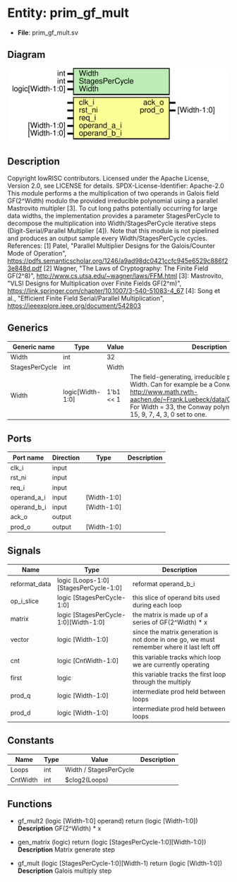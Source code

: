 # Entity: prim_gf_mult

- **File**: prim_gf_mult.sv
## Diagram

![Diagram](prim_gf_mult.svg "Diagram")
## Description

Copyright lowRISC contributors.
 Licensed under the Apache License, Version 2.0, see LICENSE for details.
 SPDX-License-Identifier: Apache-2.0
 This module performs a the multiplication of two operands in Galois field GF(2^Width) modulo the
 provided irreducible polynomial using a parallel Mastrovito multipler [3]. To cut long paths
 potentially occurring for large data widths, the implementation provides a parameter
 StagesPerCycle to decompose the multiplication into Width/StagesPerCycle iterative steps
 (Digit-Serial/Parallel Multiplier [4]).
 Note that this module is not pipelined and produces an output sample every Width/StagesPerCycle
 cycles.
 References:
 [1] Patel, "Parallel Multiplier Designs for the Galois/Counter Mode of Operation",
 https://pdfs.semanticscholar.org/1246/a9ad98dc0421ccfc945e6529c886f23e848d.pdf
 [2] Wagner, "The Laws of Cryptography: The Finite Field GF(2^8)",
 http://www.cs.utsa.edu/~wagner/laws/FFM.html
 [3]: Mastrovito, "VLSI Designs for Multiplication over Finite Fields GF(2^m)",
 https://link.springer.com/chapter/10.1007/3-540-51083-4_67
 [4]: Song et al., "Efficient Finite Field Serial/Parallel Multiplication",
 https://ieeexplore.ieee.org/document/542803
 
## Generics

| Generic name   | Type             | Value     | Description                                                                                                                                                                                                                                                        |
| -------------- | ---------------- | --------- | ------------------------------------------------------------------------------------------------------------------------------------------------------------------------------------------------------------------------------------------------------------------ |
| Width          | int              | 32        |                                                                                                                                                                                                                                                                    |
| StagesPerCycle | int              | Width     |                                                                                                                                                                                                                                                                    |
| Width          | logic[Width-1:0] | 1'b1 << 1 | The field-generating, irreducible polynomial of degree Width. Can for example be a Conway polynomial, see http://www.math.rwth-aachen.de/~Frank.Luebeck/data/ConwayPol/CP2.html For Width = 33, the Conway polynomial hast bits 32, 15, 9, 7, 4, 3, 0 set to one.  |
## Ports

| Port name   | Direction | Type        | Description |
| ----------- | --------- | ----------- | ----------- |
| clk_i       | input     |             |             |
| rst_ni      | input     |             |             |
| req_i       | input     |             |             |
| operand_a_i | input     | [Width-1:0] |             |
| operand_b_i | input     | [Width-1:0] |             |
| ack_o       | output    |             |             |
| prod_o      | output    | [Width-1:0] |             |
## Signals

| Name          | Type                                  | Description                                                                                 |
| ------------- | ------------------------------------- | ------------------------------------------------------------------------------------------- |
| reformat_data | logic [Loops-1:0][StagesPerCycle-1:0] | reformat operand_b_i                                                                        |
| op_i_slice    | logic [StagesPerCycle-1:0]            | this slice of operand bits used during each loop                                            |
| matrix        | logic [StagesPerCycle-1:0][Width-1:0] | the matrix is made up of a series of GF(2^Width) * x                                        |
| vector        | logic [Width-1:0]                     | since the matrix generation is not done in one go, we must remember where it last left off  |
| cnt           | logic [CntWidth-1:0]                  | this variable tracks which loop we are currently operating                                  |
| first         | logic                                 | this variable tracks the first loop through the multiply                                    |
| prod_q        | logic [Width-1:0]                     | intermediate prod held between loops                                                        |
| prod_d        | logic [Width-1:0]                     | intermediate prod held between loops                                                        |
## Constants

| Name     | Type | Value                  | Description |
| -------- | ---- | ---------------------- | ----------- |
| Loops    | int  | Width / StagesPerCycle |             |
| CntWidth | int  | $clog2(Loops)          |             |
## Functions
- gf_mult2 <font id="function_arguments">(logic [Width-1:0] operand)</font> <font id="function_return">return (logic [Width-1:0])</font>
**Description**
GF(2^Width) * x

- gen_matrix <font id="function_arguments">(logic)</font> <font id="function_return">return (logic [StagesPerCycle-1:0][Width-1:0])</font>
**Description**
Matrix generate step

- gf_mult <font id="function_arguments">(logic [StagesPerCycle-1:0][Width-1)</font> <font id="function_return">return (logic [Width-1:0])</font>
**Description**
Galois multiply step

